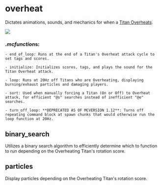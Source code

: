 # overheat
Dictates animations, sounds, and mechanics for when a [Titan Overheats](https://www.youtube.com/watch?v=A29wvsLgCXA).

![](https://media.giphy.com/media/d47Jd4x9fjQMr38s/giphy.gif)

### *.mcfunction*s:
    - end_of_loop: Runs at the end of a Titan's Overheat attack cycle to set tags and scores.
    
    - initialize: Initializes scores, tags, and plays the sound for the Titan Overheat attack.
    
    - loop: Runs at 20Hz off Titans who are Overheating, displaying burning/exhaust particles and damaging players.
    
    - sort: Used when manually forcing a Titan (On or Off) to Overheat attack, for efficient "@s" searches instead of inefficient "@e" searches.
    
    - turn_off_loop: **DEPRECATED AS OF MCVERSION 1.12**: Turns off repeating command block at spawn chunks that would otherwise run the loop function at 20Hz.
    
## binary_search
Utilizes a binary search algorithm to efficiently determine which to function to run depending on the Overheating Titan's rotation score.

## particles
Display particles depending on the Overheating Titan's rotation score.
